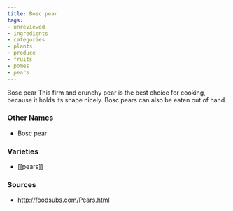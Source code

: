 ```yaml
---
title: Bosc pear
tags:
- unreviewed
- ingredients
- categories
- plants
- produce
- fruits
- pomes
- pears
---
```

Bosc pear This firm and crunchy pear is the best choice for cooking, because it holds its shape nicely. Bosc pears can also be eaten out of hand.

### Other Names

* Bosc pear

### Varieties

* [[pears]]

### Sources
* http://foodsubs.com/Pears.html
